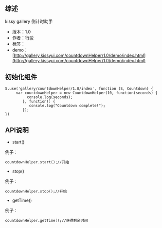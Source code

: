 ## 综述

kissy gallery 倒计时助手

* 版本：1.0
* 作者：行骏
* 标签：
* demo：[http://gallery.kissyui.com/countdownHelper/1.0/demo/index.html](http://gallery.kissyui.com/countdownHelper/1.0/demo/index.html)

## 初始化组件

    S.use('gallery/countdownHelper/1.0/index', function (S, Countdown) {
         var countdownHelper = new CountdownHelper(10, function(seconds) {
              console.log(seconds); 
            }, function() {
               console.log("Countdown complete!");
            });
    })

## API说明
* start()

例子：

	countdownHelper.start();//开始

* stop()

例子：

	countdownHelper.stop();//开始

* getTime()

例子：

	countdownHelper.getTime();//获得剩余时间


